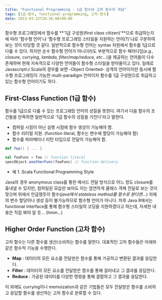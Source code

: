 ```yaml
---
title: "Functional Programming - 1급 함수와 고차 함수의 개념"
tags: [1급-함수, functional-programming, 고차-함수]
date: 2013-03-22T20:26:00+09:00
---
```


함수형 프로그래밍에서 함수를 **'1급 구성원(first class citizen)'**으로 취급하는지에 따라 '함수형 언어'냐 '함수형 프로그래밍 스타일을 지원하는 언어(?)'냐로 구분하여 보는 것이 타당할 것 같다. 일반적으로 함수형 언어는 syntax 차원에서 함수를 1급으로 다룰 수 있다. 하지만 순수 함수형 언어가 아니더라도 부분적으로 함수 패러다임(_e.g., closure, currying, lambda, filter/map/reduce, etc..._)을 제공하는 언어들이 다수 존재하며 현재 지속적으로 다양한 언어들이 함수형 스타일을 받아들이고 있다. 일례로 Javascript나 Scala의 경우를 보면 -Object Oriented- 성격의 언어이지만 동시에 함수형 프로그래밍이 가능한 multi-paradigm 언어이자 함수를 1급 구성원으로 취급하고 있는 함수형 언어이기도 하다.

## First-Class Function (1급 함수)
함수를 1급으로 다룰 수 있는 프로그래밍 언어의 성질을 뜻한다. 여기서 다음 함수의 조건들을 만족하면 일반적으로 '1급 함수의 성질을 가진다'라고 말한다.
- 컴파일 시점이 아닌 실행 시점에 함수 생성이 가능해야 함.
- 함수 리터럴 지원. (function literal, 함수는 변수에 할당이 가능해야 함)
- 함수를 파라메터나 리턴 타입으로 전달이 가능해야 함.

```scala
def foo() { ... }

val fooFunc = foo // function literal
specObject.anotherFunc(fooFunc) // function delivery
```
- 예 1. Scala Functional Programming Style

Java의 경우 anonymous class를 통한 메서드 전달 방식으로 어느 정도 closure를 흉내낼 수 있지만, 컴파일된 모습만 보아도 이는 엄연하게 클래스 객체 전달로 보는 것이 맞으며 위에서 언급했듯이 함수(_java에서 stateless method를 함수로 본다면..._) 자체의 변수 할당이나 생성 등이 불가능하므로 함수형 언어가 아니다. 차후 Java 8에서는 functional interface를 통해 함수형 스타일의 코딩을 지원하겠다고 하는데, 자세한 내용은 직접 봐야 알 듯... (hmm...)

## Higher Order Function (고차 함수)
고차 함수는 다른 함수를 생산/소비하는 함수를 말한다. 대표적인 고차 함수들은 아래와 같은 함수적 기능을 수행한다.
- **Map** : 데이터의 모든 요소를 전달받은 함수를 통해 가공하고 변환된 결과를 응답한다.
- **Filter** : 데이터의 모든 요소를 전달받은 함수를 통해 걸러내고 그 결과를 응답한다.
- **Reduce** : 가공된 데이터를 다양한 명령을 통해 결합하고 그 결과를 응답한다.

이 외에도 currying이나 memoization과 같은 기법들은 모두 전달받은 함수를 소비하고 응답할 함수를 생산하는 고차 함수로 분류할 수 있다.

